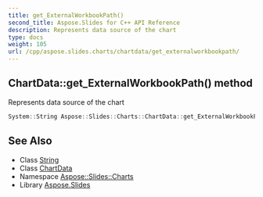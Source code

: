 ```yaml
---
title: get_ExternalWorkbookPath()
second_title: Aspose.Slides for C++ API Reference
description: Represents data source of the chart
type: docs
weight: 105
url: /cpp/aspose.slides.charts/chartdata/get_externalworkbookpath/
---
```

## ChartData::get_ExternalWorkbookPath() method


Represents data source of the chart

```cpp
System::String Aspose::Slides::Charts::ChartData::get_ExternalWorkbookPath() override
```

## See Also

* Class [String](../../system/string/)
* Class [ChartData](./)
* Namespace [Aspose::Slides::Charts](../)
* Library [Aspose.Slides](../../)